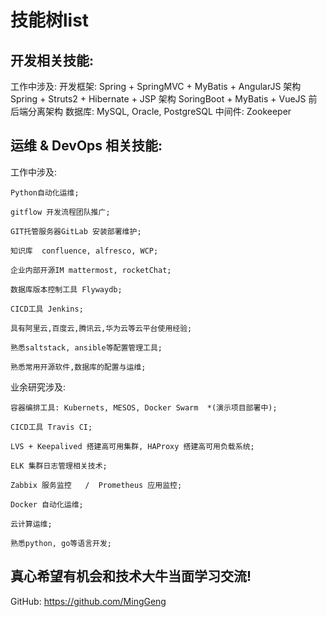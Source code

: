 # 技能树list

## 开发相关技能:
工作中涉及:
    开发框架:
        Spring + SpringMVC + MyBatis + AngularJS 架构
        Spring + Struts2 + Hibernate + JSP 架构
        SoringBoot + MyBatis + VueJS 前后端分离架构
    数据库:
        MySQL, Oracle, PostgreSQL
    中间件:
        Zookeeper


## 运维 & DevOps 相关技能:

工作中涉及:

    Python自动化运维;

    gitflow 开发流程团队推广;

    GIT托管服务器GitLab 安装部署维护;

    知识库  confluence, alfresco, WCP; 

    企业内部开源IM mattermost, rocketChat; 

    数据库版本控制工具 Flywaydb;

    CICD工具 Jenkins; 

    具有阿里云,百度云,腾讯云,华为云等云平台使用经验;

    熟悉saltstack, ansible等配置管理工具;

    熟悉常用开源软件,数据库的配置与运维; 

业余研究涉及:

    容器编排工具: Kubernets, MESOS, Docker Swarm  *(演示项目部署中);

    CICD工具 Travis CI; 

    LVS + Keepalived 搭建高可用集群, HAProxy 搭建高可用负载系统;

    ELK 集群日志管理相关技术;

    Zabbix 服务监控   /  Prometheus 应用监控;

    Docker 自动化运维;

    云计算运维;

    熟悉python, go等语言开发;

    
     

## 真心希望有机会和技术大牛当面学习交流!

GitHub: https://github.com/MingGeng
